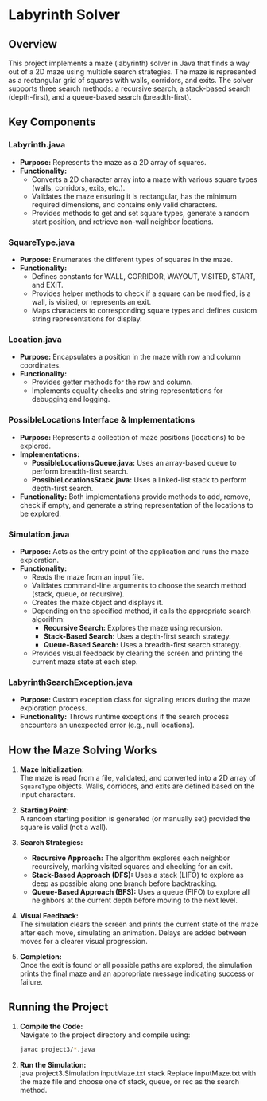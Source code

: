 # Labyrinth Solver

## Overview

This project implements a maze (labyrinth) solver in Java that finds a way out of a 2D maze using multiple search strategies. The maze is represented as a rectangular grid of squares with walls, corridors, and exits. The solver supports three search methods: a recursive search, a stack-based search (depth-first), and a queue-based search (breadth-first).

## Key Components

### Labyrinth.java
- **Purpose:** Represents the maze as a 2D array of squares.
- **Functionality:**
  - Converts a 2D character array into a maze with various square types (walls, corridors, exits, etc.).
  - Validates the maze ensuring it is rectangular, has the minimum required dimensions, and contains only valid characters.
  - Provides methods to get and set square types, generate a random start position, and retrieve non-wall neighbor locations.
  
### SquareType.java
- **Purpose:** Enumerates the different types of squares in the maze.
- **Functionality:**
  - Defines constants for WALL, CORRIDOR, WAYOUT, VISITED, START, and EXIT.
  - Provides helper methods to check if a square can be modified, is a wall, is visited, or represents an exit.
  - Maps characters to corresponding square types and defines custom string representations for display.

### Location.java
- **Purpose:** Encapsulates a position in the maze with row and column coordinates.
- **Functionality:**
  - Provides getter methods for the row and column.
  - Implements equality checks and string representations for debugging and logging.

### PossibleLocations Interface & Implementations
- **Purpose:** Represents a collection of maze positions (locations) to be explored.
- **Implementations:**
  - **PossibleLocationsQueue.java:** Uses an array-based queue to perform breadth-first search.
  - **PossibleLocationsStack.java:** Uses a linked-list stack to perform depth-first search.
- **Functionality:** Both implementations provide methods to add, remove, check if empty, and generate a string representation of the locations to be explored.

### Simulation.java
- **Purpose:** Acts as the entry point of the application and runs the maze exploration.
- **Functionality:**
  - Reads the maze from an input file.
  - Validates command-line arguments to choose the search method (stack, queue, or recursive).
  - Creates the maze object and displays it.
  - Depending on the specified method, it calls the appropriate search algorithm:
    - **Recursive Search:** Explores the maze using recursion.
    - **Stack-Based Search:** Uses a depth-first search strategy.
    - **Queue-Based Search:** Uses a breadth-first search strategy.
  - Provides visual feedback by clearing the screen and printing the current maze state at each step.

### LabyrinthSearchException.java
- **Purpose:** Custom exception class for signaling errors during the maze exploration process.
- **Functionality:** Throws runtime exceptions if the search process encounters an unexpected error (e.g., null locations).

## How the Maze Solving Works

1. **Maze Initialization:**  
   The maze is read from a file, validated, and converted into a 2D array of `SquareType` objects. Walls, corridors, and exits are defined based on the input characters.

2. **Starting Point:**  
   A random starting position is generated (or manually set) provided the square is valid (not a wall).

3. **Search Strategies:**  
   - **Recursive Approach:** The algorithm explores each neighbor recursively, marking visited squares and checking for an exit.
   - **Stack-Based Approach (DFS):** Uses a stack (LIFO) to explore as deep as possible along one branch before backtracking.
   - **Queue-Based Approach (BFS):** Uses a queue (FIFO) to explore all neighbors at the current depth before moving to the next level.
   
4. **Visual Feedback:**  
   The simulation clears the screen and prints the current state of the maze after each move, simulating an animation. Delays are added between moves for a clearer visual progression.

5. **Completion:**  
   Once the exit is found or all possible paths are explored, the simulation prints the final maze and an appropriate message indicating success or failure.

## Running the Project

1. **Compile the Code:**  
   Navigate to the project directory and compile using:
   ```bash
   javac project3/*.java
2. **Run the Simulation:**  
   java project3.Simulation inputMaze.txt stack
   Replace inputMaze.txt with the maze file and choose one of stack, queue, or rec as the search method.
